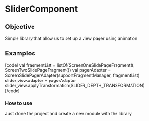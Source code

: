 # SliderComponent


## Objective
Simple library that allow us to set up a view pager using animation


## Examples
[code]
val fragmentList =
            listOf(ScreenOneSlidePageFragment(), ScreenTwoSlidePageFragment())
        val pagerAdapter = ScreenSlidePagerAdapter(supportFragmentManager, fragmentList)
        slider_view.adapter = pagerAdapter
        slider_view.applyTransformation(SLIDER_DEPTH_TRANSFORMATION)
[/code]

### How to use
Just clone the project and create a new module with the library.

